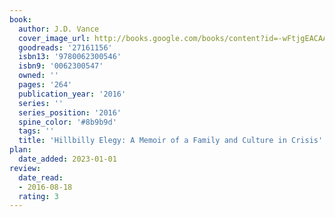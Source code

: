 ```yaml
---
book:
  author: J.D. Vance
  cover_image_url: http://books.google.com/books/content?id=-wFtjgEACAAJ&printsec=frontcover&img=1&zoom=1&source=gbs_api
  goodreads: '27161156'
  isbn13: '9780062300546'
  isbn9: '0062300547'
  owned: ''
  pages: '264'
  publication_year: '2016'
  series: ''
  series_position: '2016'
  spine_color: '#8b9b9d'
  tags: ''
  title: 'Hillbilly Elegy: A Memoir of a Family and Culture in Crisis'
plan:
  date_added: 2023-01-01
review:
  date_read:
  - 2016-08-18
  rating: 3
---
```

